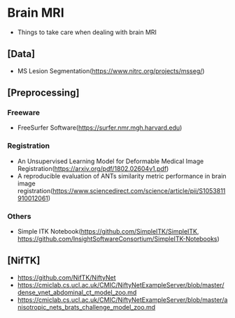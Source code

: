 # Brain MRI 
- Things to take care when dealing with brain MRI

## [Data]
- MS Lesion Segmentation(https://www.nitrc.org/projects/msseg/)

## [Preprocessing]

### Freeware

- FreeSurfer Software(https://surfer.nmr.mgh.harvard.edu)

### Registration

- An Unsupervised Learning Model for Deformable Medical Image Registration(https://arxiv.org/pdf/1802.02604v1.pdf)
- A reproducible evaluation of ANTs similarity metric performance in brain image registration(https://www.sciencedirect.com/science/article/pii/S1053811910012061)

### Others

- Simple ITK Notebook(https://github.com/SimpleITK/SimpleITK, https://github.com/InsightSoftwareConsortium/SimpleITK-Notebooks)

## [NifTK]

- https://github.com/NifTK/NiftyNet
- https://cmiclab.cs.ucl.ac.uk/CMIC/NiftyNetExampleServer/blob/master/dense_vnet_abdominal_ct_model_zoo.md
- https://cmiclab.cs.ucl.ac.uk/CMIC/NiftyNetExampleServer/blob/master/anisotropic_nets_brats_challenge_model_zoo.md
